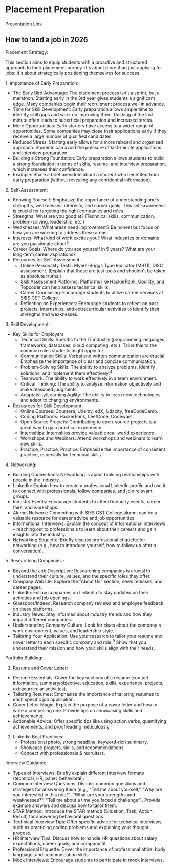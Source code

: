 # Placement Preparation

Presentation [Link](https://www.canva.com/design/DAGeZvRx738/yxsmxivUqPX0MebbbOPJxA/view?utm_content=DAGeZvRx738&utm_campaign=designshare&utm_medium=link2&utm_source=uniquelinks&utlId=h97964bc1f0)

## How to land a job in 2026

Placement Strategy:

This section aims to equip students with a proactive and structured approach to their placement journey. It's about more than just applying for jobs; it's about strategically positioning themselves for success.

1\. Importance of Early Preparation:

- The Early Bird Advantage: The placement process isn't a sprint, but a marathon. Starting early in the 3rd year gives students a significant edge. Many companies begin their recruitment process well in advance.
- Time for Skill Development: Early preparation allows ample time to identify skill gaps and work on improving them. Rushing at the last minute often leads to superficial preparation and increased stress.
- More Opportunities: Early starters have access to a wider range of opportunities. Some companies may close their applications early if they receive a large number of qualified candidates.
- Reduced Stress: Starting early allows for a more relaxed and organized approach. Students can avoid the pressure of last-minute applications and interview preparation.
- Building a Strong Foundation: Early preparation allows students to build a strong foundation in terms of skills, resume, and interview preparation, which increases their confidence.
- Example: Share a brief anecdote about a student who benefited from early preparation (without revealing any confidential information).

2\. Self-Assessment:

- Knowing Yourself: Emphasize the importance of understanding one's strengths, weaknesses, interests, and career goals. This self-awareness is crucial for targeting the right companies and roles.
- Strengths: What are you good at? (Technical skills, communication, problem-solving, leadership, etc.)
- Weaknesses: What areas need improvement? Be honest but focus on how you are working to address these areas.
- Interests: What kind of work excites you? What industries or domains are you passionate about?
- Career Goals: Where do you see yourself in 5 years? What are your long-term career aspirations?
- Resources for Self-Assessment:
  - Online Personality Tests: Myers-Briggs Type Indicator (MBTI), DISC assessment. (Explain that these are just tools and shouldn't be taken as absolute truths.)
  - Skill Assessment Platforms: Platforms like HackerRank, Codility, and Topcoder can help assess technical skills.
  - Career Counseling: Encourage students to utilize career services at SIES GST College.
  - Reflecting on Experiences: Encourage students to reflect on past projects, internships, and extracurricular activities to identify their strengths and weaknesses.

3\. Skill Development:

- Key Skills for Employers:
  - Technical Skills: Specific to the IT industry (programming languages, frameworks, databases, cloud computing, etc.). Tailor this to the common roles students might apply for.
  - Communication Skills: Verbal and written communication are crucial. Emphasize the importance of clear and concise communication.
  - Problem-Solving Skills: The ability to analyze problems, identify solutions, and implement them effectively.<sup>4</sup>
  - Teamwork: The ability to work effectively in a team environment.
  - Critical Thinking: The ability to analyze information objectively and make reasoned judgments.
  - Adaptability/Learning Agility: The ability to learn new technologies and adapt to changing environments.
- Resources for Skill Development:
  - Online Courses: Coursera, Udemy, edX, Udacity, freeCodeCamp.
  - Coding Platforms: HackerRank, LeetCode, Codewars.
  - Open Source Projects: Contributing to open-source projects is a great way to gain practical experience.
  - Internships: Internships provide valuable real-world experience.
  - Workshops and Webinars: Attend workshops and webinars to learn new skills.
  - Practice, Practice, Practice: Emphasize the importance of consistent practice, especially for technical skills.

4\. Networking:

- Building Connections: Networking is about building relationships with people in the industry.
- LinkedIn: Explain how to create a professional LinkedIn profile and use it to connect with professionals, follow companies, and join relevant groups.
- Industry Events: Encourage students to attend industry events, career fairs, and workshops.
- Alumni Network: Connecting with SIES GST College alumni can be a valuable resource for career advice and job opportunities.
- Informational Interviews: Explain the concept of informational interviews – reaching out to professionals to learn about their careers and gain insights into the industry.
- Networking Etiquette: Briefly discuss professional etiquette for networking (e.g., how to introduce yourself, how to follow up after a conversation).

5\. Researching Companies :

- Beyond the Job Description: Researching companies is crucial to understand their culture, values, and the specific roles they offer.
- Company Website: Explore the "About Us" section, news releases, and career pages.
- LinkedIn: Follow companies on LinkedIn to stay updated on their activities and job openings.
- Glassdoor/Indeed: Research company reviews and employee feedback on these platforms.
- Industry News: Stay informed about industry trends and how they impact different companies.
- Understanding Company Culture: Look for clues about the company's work environment, values, and leadership style.
- Tailoring Your Application: Use your research to tailor your resume and cover letter to each specific company and role.<sup>9</sup> Show that you understand their mission and how your skills align with their needs.

Portfolio Building:

1. Resume and Cover Letter:

- Resume Essentials: Cover the key sections of a resume (contact information, summary/objective, education, skills, experience, projects, extracurricular activities).
- Tailoring Resumes: Emphasize the importance of tailoring resumes to each specific job application.
- Cover Letter Magic: Explain the purpose of a cover letter and how to write a compelling one. Provide tips on showcasing skills and achievements.
- Actionable Advice: Offer specific tips like using action verbs, quantifying achievements, and proofreading meticulously.

2. Linkedin Best Practices:
    - Professional photo, strong headline, keyword-rich summary.
    - Showcase projects, skills, and recommendations.
    - Connect with professionals & recruiters.

Interview Guidance:

- Types of Interviews: Briefly explain different interview formats (technical, HR, panel, behavioral).
- Common Interview Questions: Discuss common questions and strategies for answering them (e.g., "Tell me about yourself," "Why are you interested in this role?", "What are your strengths and weaknesses?", "Tell me about a time you faced a challenge"). Provide example answers and discuss how to tailor them.
- STAR Method: Introduce the STAR method (Situation, Task, Action, Result) for answering behavioral questions.
- Technical Interview Tips: Offer specific advice for technical interviews, such as practicing coding problems and explaining your thought process.
- HR Interview Tips: Discuss how to handle HR questions about salary expectations, career goals, and company fit.
- Professional Etiquette: Cover the importance of professional attire, body language, and communication skills.
- Mock Interviews: Encourage students to participate in mock interviews.

